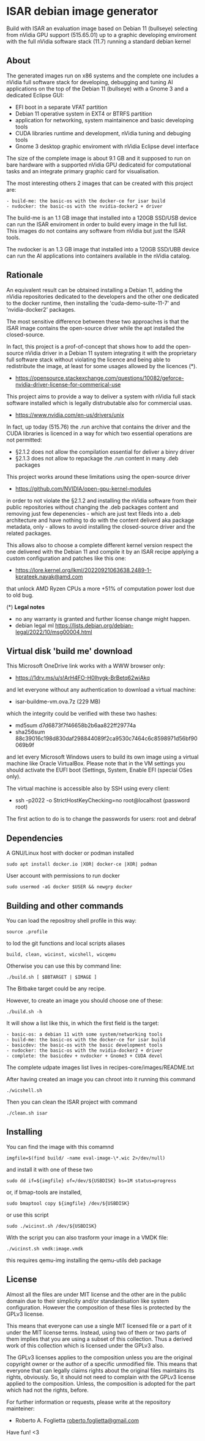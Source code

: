 ISAR debian image generator
===========================

Build with ISAR an evaluation image based on Debian 11 (bullseye) selecting from
nVidia GPU support (515.65.01) up to a graphic developing enviroment with the
full nVidia software stack (11.7) running a standard debian kernel


About
-----

The generated images run on x86 systems and the complete one includes a nVidia
full software stack for developing, debugging and tuning AI applications on the
top of the Debian 11 (bullseye) with a Gnome 3 and a dedicated Eclipse GUI:

 - EFI boot in a separate VFAT partition
 - Debian 11 operative system in EXT4 or BTRFS partition
 - application for networking, system maintainence and basic developing tools
 - CUDA libraries runtime and development, nVidia tuning and debuging tools
 - Gnome 3 desktop graphic enviroment with nVidia Eclipse devel interface

The size of the complete image is about 9.1 GB and it supposed to run on bare
hardware with a supported nVidia GPU dedicateid for computational tasks and an
integrate primary graphic card for visualisation.

The most interesting others 2 images that can be created with this project are:

    - build-me: the basic-os with the docker-ce for isar build
    - nvdocker: the basic-os with the nvidia-docker2 + driver

The build-me is an 1.1 GB image that installed into a 120GB SSD/USB device can
run the ISAR enviroment in order to build every image in the full list.
This images do not contains any software from nVidia but just the ISAR tools.

The nvdocker is an 1.3 GB image that installed into a 120GB SSD/UBB device can
run the AI applications into containers available in the nVidia catalog.


Rationale
---------

An equivalent result can be obtained installing a Debian 11, adding the nVidia
repositories dedicated to the developers and the other one dedicated to the
docker runtime, then installing the 'cuda-demo-suite-11-7' and 'nvidia-docker2'
packages.

The most sensitive difference between these two approaches is that the ISAR
image contains the open-source driver while the apt installed the closed-source.

In fact, this project is a prof-of-concept that shows how to add the open-source
nVidia driver in a Debian 11 system integrating it with the proprietary full
software stack without violating the licence and being able to redistribute
the image, at least for some usages allowed by the licences (\*).

- https://opensource.stackexchange.com/questions/10082/geforce-nvidia-driver-license-for-commerical-use

This project aims to provide a way to deliver a system with nVidia full stack
software installed which is legally distrubutable also for commercial usas.

- https://www.nvidia.com/en-us/drivers/unix

In fact, up today (515.76) the .run archive that contains the driver and the
CUDA libraries is licenced in a way for which two essential operations are not
permitted:

 - §2.1.2 does not allow the compilation essential for deliver a binry driver
 - §2.1.3 does not allow to repackage the .run content in many .deb packages

This project works around these limitations using the open-source driver

 - https://github.com/NVIDIA/open-gpu-kernel-modules

in order to not violate the §2.1.2 and installing the nVidia software from their
public repositories without changing the .deb packages content and removing just
few depenencies - which are just text fileds into a .deb architecture and have
nothing to do with the content deliverd aka package metadata, only - allows to
avoid installing the closed-source driver and the related packages.

This allows also to choose a complete different kernel version respect the
one delivered with the Debian 11 and compile it by an ISAR recipe applying
a custom configuration and patches like this one:

 - https://lore.kernel.org/lkml/20220921063638.2489-1-kprateek.nayak@amd.com

that unlock AMD Ryzen CPUs a more +51% of computation power lost due to old bug.

(\*) **Legal notes**

 - no any warranty is granted and further license change might happen. 
 - debian legal ml https://lists.debian.org/debian-legal/2022/10/msg00004.html


Virtual disk 'build me' download
--------------------------------

This Microsoft OneDrive link works with a WWW browser only:

 - https://1drv.ms/u/s!ArH4FO-H0Ihygk-BrBetq62wiAkq

and let everyone without any authentication to download a virtual machine:

 - isar-buildme-vm.ova.7z (229 MB)

which the integrity could be verified with these two hashes:

 - md5sum d7d6873f7f46658b2b6aa822ff29774a
 - sha256sum 88c39016c198d830daf298844089f2ca9530c7464c6c8598971d56bf90069b9f

and let every Microsoft Windows users to build its own image using a virtual
machine like Oracle VirtualBox. Please note that in the VM settings you should
activate the EUFI boot (Settings, System, Enable EFI (special OSes only).

The virtual machine is accessible also by SSH using every client:

 - ssh -p2022 -o StrictHostKeyChecking=no root@localhost (password root)

The first action to do is to change the passwords for users: root and debraf


Dependencies
------------

A GNU/Linux host with docker or podman installed

	sudo apt install docker.io |XOR| docker-ce |XOR| podman

User account with permissions to run docker

	sudo usermod -aG docker $USER && newgrp docker


Building and other commands
---------------------------

You can load the repositroy shell profile in this way:

	source .profile

to lod the git functions and local scripts aliases

	build, clean, wicinst, wicshell, wicqemu

Otherwise you can use this by command line:

	./build.sh [ $BBTARGET | $IMAGE ]

The Bitbake target could be any recipe.

However, to create an image you should choose one of these:

	./build.sh -h

It will show a list like this, in which the first field is the target:

    - basic-os: a debian 11 with some system/networking tools
    - build-me: the basic-os with the docker-ce for isar build
    - basicdev: the basic-os with the basic development tools
    - nvdocker: the basic-os with the nvidia-docker2 + driver
    - complete: the basicdev + nvdocker + Gnome3 + CUDA devel

The complete udpate images list lives in recipes-core/images/README.txt

After having created an image you can chroot into it running this command

	./wicshell.sh

Then you can clean the ISAR project with command

	./clean.sh isar


Installing
----------

You can find the image with this comamnd

    imgfile=$(find build/ -name eval-image-\*.wic 2>/dev/null)

and install it with one of these two

    sudo dd if=${imgfile} of=/dev/${USBDISK} bs=1M status=progress

or, if bmap-tools are installed,

    sudo bmaptool copy ${imgfile} /dev/${USBDISK}

or use this script

    sudo ./wicinst.sh /dev/${USBDISK}

With the script you can also trasform your image in a VMDK file:

    ./wicinst.sh vmdk:image.vmdk

this requires qemu-img installing the qemu-utils deb package


License
-------

Almost all the files are under MIT license and the other are in the public
domain due to their simplicity and/or standardisation like system configuration.
However the composition of these files is protected by the GPLv3 license.

This means that everyone can use a single MIT licensed file or a part of it
under the MIT license terms. Instead, using two of them or two parts of them
implies that you are using a subset of this collection. Thus a derived work of
this collection which is licensed under the GPLv3 also.

The GPLv3 licenses applies to the composition unless you are the original
copyright owner or the author of a specific unmodified file. This means that
everyone that can legally claims rights about the original files maintains its
rights, obviously. So, it should not need to complain with the GPLv3 license
applied to the composition. Unless, the composition is adopted for the part
which had not the rights, before.

For further information or requests, please write at the repository mainteiner:

 - Roberto A. Foglietta <roberto.foglietta@gmail.com>

Have fun! <3
